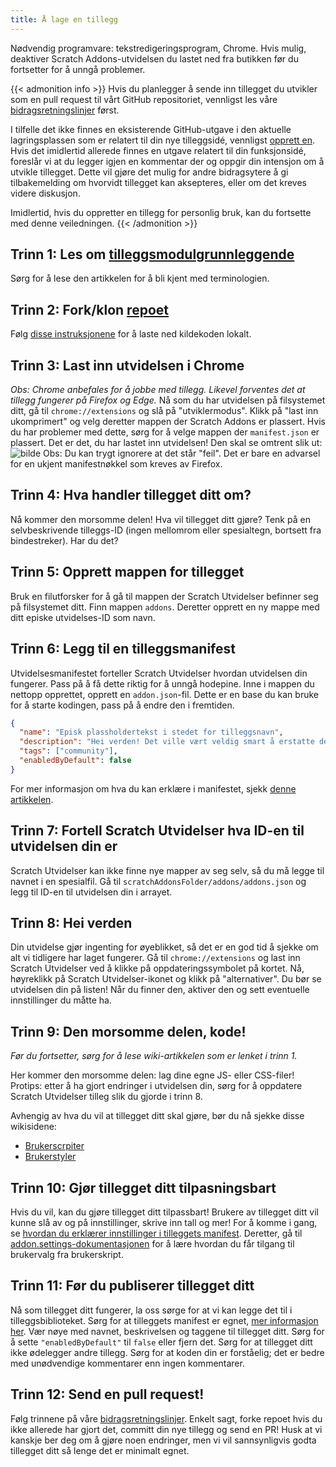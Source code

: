 ```yaml
---
title: Å lage en tillegg
---
```

Nødvendig programvare: tekstredigeringsprogram, Chrome.
Hvis mulig, deaktiver Scratch Addons-utvidelsen du lastet ned fra butikken før du fortsetter for å unngå problemer.


{{< admonition info >}}
Hvis du planlegger å sende inn tillegget du utvikler som en pull request til vårt GitHub repositoriet, vennligst les våre [bidragsretningslinjer](https://github.com/ScratchAddons/ScratchAddons/blob/master/.github/CONTRIBUTING.md) først.

I tilfelle det ikke finnes en eksisterende GitHub-utgave i den aktuelle lagringsplassen som er relatert til din nye tilleggsidé, vennligst [opprett en](https://github.com/ScratchAddons/ScratchAddons/issues/new/choose). Hvis det imidlertid allerede finnes en utgave relatert til din funksjonsidé, foreslår vi at du legger igjen en kommentar der og oppgir din intensjon om å utvikle tillegget. Dette vil gjøre det mulig for andre bidragsytere å gi tilbakemelding om hvorvidt tillegget kan aksepteres, eller om det kreves videre diskusjon.

Imidlertid, hvis du oppretter en tillegg for personlig bruk, kan du fortsette med denne veiledningen.
{{< /admonition >}}

## Trinn 1: Les om [tilleggsmodulgrunnleggende](/docs/develop/getting-started/addon-basics/)
Sørg for å lese den artikkelen for å bli kjent med terminologien.

## Trinn 2: Fork/klon [repoet](https://github.com/ScratchAddons/ScratchAddons)
Følg [disse instruksjonene](/docs/getting-started/installing/#from-source) for å laste ned kildekoden lokalt.

## Trinn 3: Last inn utvidelsen i Chrome
*Obs: Chrome anbefales for å jobbe med tillegg. Likevel forventes det at tillegg fungerer på Firefox og Edge.*
Nå som du har utvidelsen på filsystemet ditt, gå til `chrome://extensions` og slå på "utviklermodus".
Klikk på "last inn ukomprimert" og velg deretter mappen der Scratch Addons er plassert. Hvis du har problemer med dette, sørg for å velge mappen der `manifest.json` er plassert.
Det er det, du har lastet inn utvidelsen! Den skal se omtrent slik ut:
![bilde](https://user-images.githubusercontent.com/17484114/91502527-accfd580-e89e-11ea-9e16-7daa2b808379.png)
Obs: Du kan trygt ignorere at det står "feil". Det er bare en advarsel for en ukjent manifestnøkkel som kreves av Firefox.

## Trinn 4: Hva handler tillegget ditt om?
Nå kommer den morsomme delen!
Hva vil tillegget ditt gjøre? Tenk på en selvbeskrivende tilleggs-ID (ingen mellomrom eller spesialtegn, bortsett fra bindestreker).
Har du det?

## Trinn 5: Opprett mappen for tillegget
Bruk en filutforsker for å gå til mappen der Scratch Utvidelser befinner seg på filsystemet ditt. Finn mappen `addons`. 
Deretter opprett en ny mappe med ditt episke utvidelses-ID som navn.

## Trinn 6: Legg til en tilleggsmanifest
Utvidelsesmanifestet forteller Scratch Utvidelser hvordan utvidelsen din fungerer. Pass på å få dette riktig for å unngå hodepine.
Inne i mappen du nettopp opprettet, opprett en `addon.json`-fil.
Dette er en base du kan bruke for å starte kodingen, pass på å endre den i fremtiden.
```json
{
  "name": "Episk plassholdertekst i stedet for tilleggsnavn",
  "description": "Hei verden! Det ville vært veldig smart å erstatte denne plassholderteksten med en beskrivelse.",
  "tags": ["community"],
  "enabledByDefault": false
}
```
For mer informasjon om hva du kan erklære i manifestet, sjekk [denne artikkelen](/docs/reference/addon-manifest/).


## Trinn 7: Fortell Scratch Utvidelser hva ID-en til utvidelsen din er
Scratch Utvidelser kan ikke finne nye mapper av seg selv, så du må legge til navnet i en spesialfil. 
Gå til `scratchAddonsFolder/addons/addons.json` og legg til ID-en til utvidelsen din i arrayet.

## Trinn 8: Hei verden
Din utvidelse gjør ingenting for øyeblikket, så det er en god tid å sjekke om alt vi tidligere har laget fungerer. 
Gå til `chrome://extensions` og last inn Scratch Utvidelser ved å klikke på oppdateringssymbolet på kortet. 
Nå, høyreklikk på Scratch Utvidelser-ikonet og klikk på "alternativer". 
Du bør se utvidelsen din på listen! Når du finner den, aktiver den og sett eventuelle innstillinger du måtte ha.

## Trinn 9: Den morsomme delen, kode!
*Før du fortsetter, sørg for å lese wiki-artikkelen som er lenket i trinn 1.*

Her kommer den morsomme delen: lag dine egne JS- eller CSS-filer!
Protips: etter å ha gjort endringer i utvidelsen din, sørg for å oppdatere Scratch Utvidelser tilleg slik du gjorde i trinn 8.

Avhengig av hva du vil at tillegget ditt skal gjøre, bør du nå sjekke disse wikisidene:
- [Brukerscrpiter](/docs/develop/userscripts)
- [Brukerstyler](/docs/develop/userstyles)

## Trinn 10: Gjør tillegget ditt tilpasningsbart
Hvis du vil, kan du gjøre tillegget ditt tilpassbart!
Brukere av tillegget ditt vil kunne slå av og på innstillinger, skrive inn tall og mer!
For å komme i gang, se [hvordan du erklærer innstillinger i tilleggets manifest](/docs/reference/addon-manifest/#settings-object).
Deretter, gå til [addon.settings-dokumentasjonen](/docs/reference/addon-api/addon.settings) for å lære hvordan du får tilgang til brukervalg fra brukerskript.

## Trinn 11: Før du publiserer tillegget ditt
Nå som tillegget ditt fungerer, la oss sørge for at vi kan legge det til i tilleggsbiblioteket. Sørg for at tilleggets manifest er egnet, [mer informasjon her](/docs/reference/addon-manifest). Vær nøye med navnet, beskrivelsen og taggene til tillegget ditt. Sørg for å sette `"enabledByDefault"` til `false` eller fjern det. Sørg for at tillegget ditt ikke ødelegger andre tillegg. Sørg for at koden din er forståelig; det er bedre med unødvendige kommentarer enn ingen kommentarer.

## Trinn 12: Send en pull request!
Følg trinnene på våre [bidragsretningslinjer](https://github.com/ScratchAddons/ScratchAddons/blob/master/.github/CONTRIBUTING.md). Enkelt sagt, forke repoet hvis du ikke allerede har gjort det, committ din nye tillegg og send en PR! Husk at vi kanskje ber deg om å gjøre noen endringer, men vi vil sannsynligvis godta tillegget ditt så lenge det er minimalt egnet.
